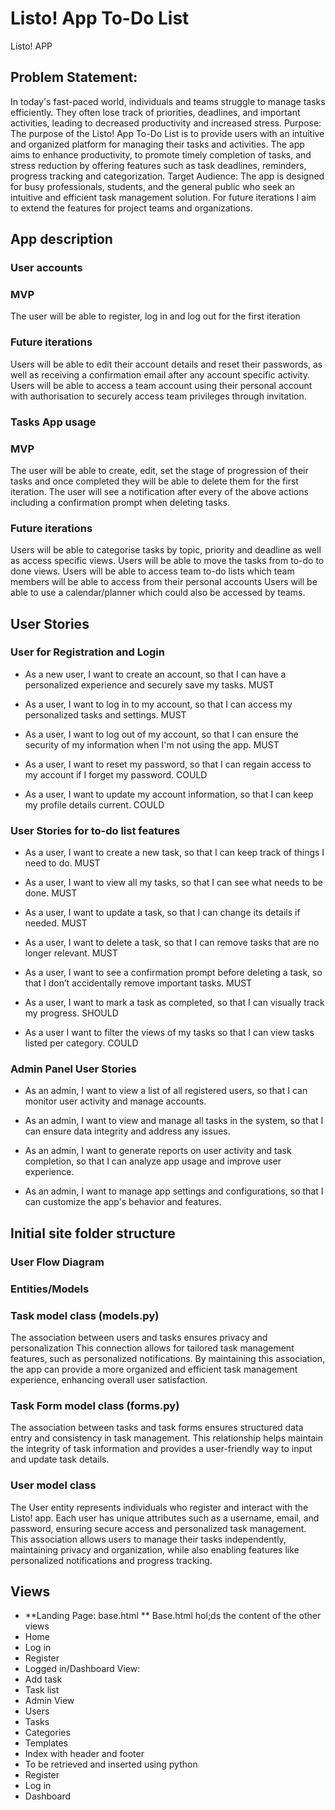 # Listo! App To-Do List
Listo! APP

## Problem Statement: 
In today's fast-paced world, individuals and teams struggle to manage tasks efficiently. They often lose track of priorities, deadlines, and important activities, leading to decreased productivity and increased stress.
Purpose: 
The purpose of the Listo! App To-Do List is to provide users with an intuitive and organized platform for managing their tasks and activities. The app aims to enhance productivity, to promote timely completion of tasks, and stress reduction by offering features such as task deadlines, reminders, progress tracking and categorization.
Target Audience: 
The app is designed for busy professionals, students, and the general public who seek an intuitive and efficient task management solution.
For future iterations I aim to extend the features for project teams and  organizations.

## App description
### **User accounts**
### MVP
The user will be able to register, log in and log out for the first iteration 
### Future iterations
Users will be able to edit their account details and reset their passwords, as well as receiving a confirmation email after any account specific activity.
Users will be able to access a team account using their personal account with authorisation to securely access team privileges through invitation.
### **Tasks App usage**
### MVP
The user will be able to create, edit, set the stage of progression of their tasks and once completed they will be able to delete them for the first iteration.
The user will see a notification after every of the above actions including a confirmation prompt when deleting tasks.

### Future iterations
Users will be able to categorise tasks by topic, priority and deadline as well as access specific views.
Users will be able to move the tasks from to-do to done views.
Users will be able to access team to-do lists which team members will be able to access from their personal accounts 
Users will be able to use a calendar/planner which could also be accessed by teams.

## User Stories
### User for Registration and Login
- As a new user, I want to create an account, so that I can have a personalized experience and securely save my tasks. MUST

- As a user, I want to log in to my account, so that I can access my personalized tasks and settings. MUST

- As a user, I want to log out of my account, so that I can ensure the security of my information when I'm not using the app. MUST

- As a user, I want to reset my password, so that I can regain access to my account if I forget my password. COULD

- As a user, I want to update my account information, so that I can keep my profile details current. COULD

### User Stories for to-do list features

- As a user, I want to create a new task, so that I can keep track of things I need to do. MUST

- As a user, I want to view all my tasks, so that I can see what needs to be done. MUST

- As a user, I want to update a task, so that I can change its details if needed. MUST

- As a user, I want to delete a task, so that I can remove tasks that are no longer relevant. MUST

- As a user, I want to see a confirmation prompt before deleting a task, so that I don’t accidentally remove important tasks. MUST

- As a user, I want to mark a task as completed, so that I can visually track my progress. SHOULD

- As a user I want to filter the views of my tasks so that I can view tasks listed per category. COULD

### Admin Panel User Stories 
- As an admin, I want to view a list of all registered users, so that I can monitor user activity and manage accounts.

- As an admin, I want to view and manage all tasks in the system, so that I can ensure data integrity and address any issues.

- As an admin, I want to generate reports on user activity and task completion, so that I can analyze app usage and improve user experience.

- As an admin, I want to manage app settings and configurations, so that I can customize the app's behavior and features.



## Initial site folder structure


### **User Flow Diagram**

### **Entities/Models**

### Task model class (models.py)
The association between users and tasks ensures privacy and personalization
This connection allows for tailored task management features, such as personalized notifications. By maintaining this association, the app can provide a more organized and efficient task management experience, enhancing overall user satisfaction.

### Task Form model class (forms.py)
The association between tasks and task forms ensures structured data entry and consistency in task management.
This relationship helps maintain the integrity of task information and provides a user-friendly way to input and update task details.




### User  model class
The User entity represents individuals who register and interact with the Listo! app. 
Each user has unique attributes such as a username, email, and password, ensuring secure access and personalized task management. 
This association allows users to manage their tasks independently, maintaining privacy and organization, while also enabling features like personalized notifications and progress tracking.


## Views
- **Landing Page: base.html **
Base.html hol;ds the content of the other views
- Home
- Log in
- Register
- Logged in/Dashboard View:
- Add task
- Task list
- Admin View
- Users
- Tasks
- Categories
- Templates
- Index with header and footer
- To be retrieved and inserted using python
- Register 
- Log in 
- Dashboard

